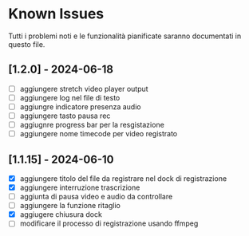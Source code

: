 # Known Issues

Tutti i problemi noti e le funzionalità pianificate saranno documentati in questo file.

## [1.2.0] - 2024-06-18
- [ ] aggiungere stretch video player output
- [ ] aggiungere log nel file di testo
- [ ] aggiungre indicatore presenza audio 
- [ ] aggiungere tasto pausa rec
- [ ] aggiugnre progress bar per la resgistazione
- [ ] aggiungere nome timecode per video registrato
## [1.1.15] - 2024-06-10

- [x] aggiungere titolo del file da registrare nel dock di registrazione
- [x] aggiungere interruzione trascrizione
- [ ] aggiunta di pausa video e audio da controllare 
- [ ] aggiungere la funzione ritaglio
- [x] aggiugere chiusura dock
- [ ] modificare il processo di registrazione usando ffmpeg